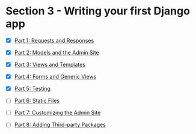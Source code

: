 # Section 3 - Writing your first Django app

- [x] [Part 1: Requests and Responses](NOTE_PART_1.md)

- [x] [Part 2: Models and the Admin Site](NOTE_PART_2.md)

- [x] [Part 3: Views and Templates](NOTE_PART_3.md)

- [x] [Part 4: Forms and Generic Views](NOTE_PART_4.md)

- [x] [Part 5: Testing](NOTE_PART_5.md)

- [ ] [Part 6: Static Files](NOTE_PART_6.md)

- [ ] [Part 7: Customizing the Admin Site](NOTE_PART_7.md)

- [ ] [Part 8: Adding Third-party Packages](NOTE_PART_8.md)
